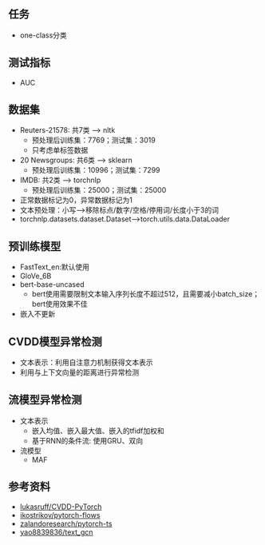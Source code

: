## 任务
- one-class分类

## 测试指标
- AUC

## 数据集
- Reuters-21578: 共7类 --> nltk
    - 预处理后训练集：7769；测试集：3019
    - 只考虑单标签数据
- 20 Newsgroups: 共6类 --> sklearn
    - 预处理后训练集：10996；测试集：7299
- IMDB: 共2类 --> torchnlp
    - 预处理后训练集：25000；测试集：25000
- 正常数据标记为0，异常数据标记为1
- 文本预处理：小写-->移除标点/数字/空格/停用词/长度小于3的词
- torchnlp.datasets.dataset.Dataset-->torch.utils.data.DataLoader

## 预训练模型
- FastText_en:默认使用
- GloVe_6B
- bert-base-uncased
    - bert使用需要限制文本输入序列长度不超过512，且需要减小batch_size；bert使用效果不佳
- 嵌入不更新

## CVDD模型异常检测
- 文本表示：利用自注意力机制获得文本表示
- 利用与上下文向量的距离进行异常检测

## 流模型异常检测
- 文本表示
    - 嵌入均值、嵌入最大值、嵌入的tfidf加权和
    - 基于RNN的条件流: 使用GRU、双向
- 流模型
    - MAF



## 参考资料
- [lukasruff/CVDD-PyTorch](https://github.com/lukasruff/CVDD-PyTorch)
- [ikostrikov/pytorch-flows](https://github.com/ikostrikov/pytorch-flows)
- [zalandoresearch/pytorch-ts](https://github.com/zalandoresearch/pytorch-ts)
- [yao8839836/text_gcn](https://github.com/yao8839836/text_gcn)